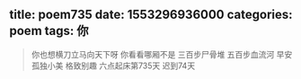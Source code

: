 title: poem735
date: 1553296936000
categories: poem
tags: 你
---
> 你也想横刀立马向天下呀
你看看哪厢不是
三百步尸骨堆
五百步血流河
早安
孤独小美
格致别趣
六点起床第735天 迟到74天